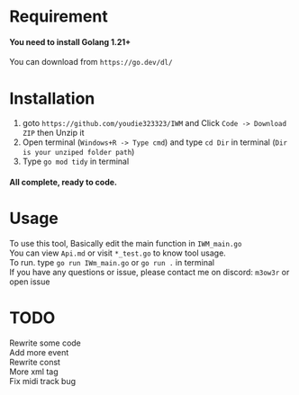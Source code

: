 # Requirement
#### You need to install Golang 1.21+  
You can download from `https://go.dev/dl/`
# Installation
1. goto `https://github.com/youdie323323/IWM` and Click `Code -> Download ZIP` then Unzip it
2. Open terminal (`Windows+R -> Type cmd`) and type `cd Dir` in terminal (`Dir is your unziped folder path`)
3. Type `go mod tidy` in terminal
#### All complete, ready to code.

# Usage
To use this tool, Basically edit the main function in `IWM_main.go`  
You can view `Api.md` or visit `*_test.go` to know tool usage.  
To run. type `go run IWm_main.go` or `go run .` in terminal  
If you have any questions or issue, please contact me on discord: `m3ow3r` or open issue  

# TODO
Rewrite some code  
Add more event  
Rewrite const  
More xml tag  
Fix midi track bug
